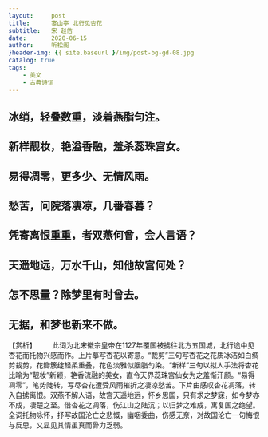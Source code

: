 ```yaml
---
layout:     post
title:      宴山亭 北行见杏花
subtitle:   宋 赵佶
date:       2020-06-15
author:     听松阁
}header-img: {{ site.baseurl }/img/post-bg-gd-08.jpg
catalog: true
tags:
    - 美文
    - 古典诗词
---
```


## 冰绡，轻叠数重，淡着燕脂匀注。
## 新样靓妆，艳溢香融，羞杀蕊珠宫女。
## 易得凋零，更多少、无情风雨。
## 愁苦，问院落凄凉，几番春暮？

## 凭寄离恨重重，者双燕何曾，会人言语？
## 天遥地远，万水千山，知他故宫何处？
## 怎不思量？除梦里有时曾去。
## 无据，和梦也新来不做。

【赏析】
　　此词为北宋徽宗皇帝在1127年覆国被掳往北方五国城，北行途中见杏花而托物兴感而作。上片摹写杏花以寄意。“裁剪”三句写杏花之花质冰洁如白绸剪裁剪，花瓣簇绽轻柔重叠，花色淡雅似胭脂匀染。“新样”三句以拟人手法将杏花比喻为“靓妆”新颖，艳香流融的美女，直令天界蕊珠宫仙女为之羞惭汗颜。“易得凋零”，笔势陡转，写尽杏花遭受风雨摧折之凄凉愁苦。下片由感叹杏花凋落，转入自掳离恨。双燕不解人语，故宫天遥地远，怀乡思国，只有求之梦寐，如今梦亦不成，凄楚之至。借杏花之凋落，伤江山之陆沉；以归梦之难成，寓复国之绝望。全词托物咏怀，抒写故国沦亡之悲慨，幽咽委曲，伤感无奈，对故国沦亡一句悔恨与反思，又显见其情虽真而骨力乏弱。
